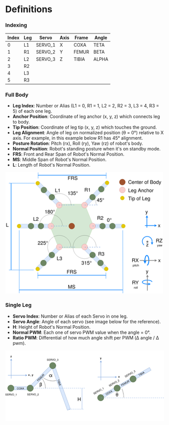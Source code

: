 # Definitions

### Indexing
| Index | Leg | Servo   | Axis | Frame | Angle |
| ----- | --- | ------- | ---- | ----- | ----- |
| 0     | L1  | SERVO_1 | X    | COXA  | TETA  |
| 1     | R1  | SERVO_2 | Y    | FEMUR | BETA  |
| 2     | L2  | SERVO_3 | Z    | TIBIA | ALPHA |
| 3     | R2  |         |      |       |       |
| 4     | L3  |         |      |       |       |
| 5     | R3  |         |      |       |       |

### Full Body
- **Leg Index**: Number or Alias (L1 = 0, R1 = 1, L2 = 2, R2 = 3, L3 = 4, R3 = 5) of each one leg.
- **Anchor Position**: Coordinate of leg anchor (x, y, z) which connects leg to body.
- **Tip Position**: Coordinate of leg tip (x, y, z) which touches the ground.
- **Leg Alignment**: Angle of leg on normalized position (θ = 0°) relative to X axis. For example, in this example below R1 has 45° alignment. 
- **Posture Rotation**: Pitch (rx), Roll (ry), Yaw (rz) of robot's body.
- **Normal Position**: Robot's standing posture when it's on standby mode.
- **FRS**: Front and Rear Span of Robot's Normal Position.
- **MS**: Middle Span of Robot's Normal Position.
- **L**: Length of Robot's Normal Position.

![Full Body](images/body.png)

### Single Leg
* **Servo Index**: Number or Alias of each Servo in one leg.
* **Servo Angle**: Angle of each servo (see image below for the reference).
* **H**: Height of Robot's Normal Position.
* **Normal PWM**: Each one of servo PWM value when the angle = 0°.
* **Ratio PWM**: Differential of how much angle shift per PWM (Δ angle / Δ pwm).

![Single Leg](images/leg.png)
